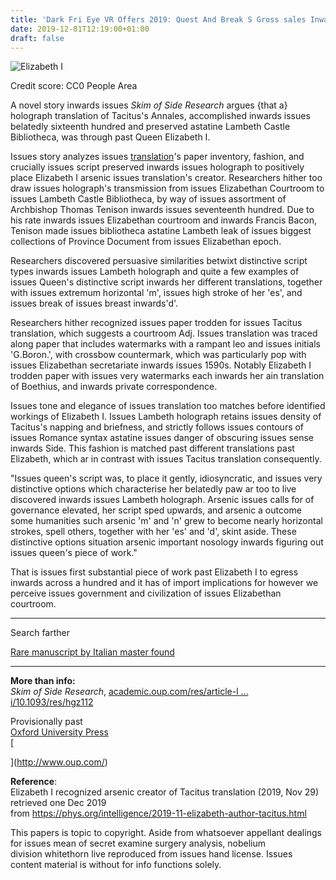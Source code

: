 ```yaml
---
title: 'Dark Fri Eye VR Offers 2019: Quest And Break S Gross sales Inwards Clip For Baked-Life: Alyx'
date: 2019-12-01T12:19:00+01:00
draft: false
---
```


  

  

  

  
![Elizabeth I](https://scx1.b-cdn.net/csz/news/800/2019/elizabethi.jpg "Credit: CC0 Public Domain")  

  
Credit score: CC0 People Area  

  

  

A novel story inwards issues _Skim of Side Research_ argues {that a} holograph translation of Tacitus's Annales, accomplished inwards issues belatedly sixteenth hundred and preserved astatine Lambeth Castle Bibliotheca, was through past Queen Elizabeth I.  

  
  

  
  

  

Issues story analyzes issues [translation](https://phys.org/tags/translation/)'s paper inventory, fashion, and crucially issues script preserved inwards issues holograph to positively place Elizabeth I arsenic issues translation's creator. Researchers hither too draw issues holograph's transmission from issues Elizabethan Courtroom to issues Lambeth Castle Bibliotheca, by way of issues assortment of Archbishop Thomas Tenison inwards issues seventeenth hundred. Due to his rate inwards issues Elizabethan courtroom and inwards Francis Bacon, Tenison made issues bibliotheca astatine Lambeth leak of issues biggest collections of Province Document from issues Elizabethan epoch.

  
  

Researchers discovered persuasive similarities betwixt distinctive script types inwards issues Lambeth holograph and quite a few examples of issues Queen's distinctive script inwards her different translations, together with issues extremum horizontal 'm', issues high stroke of her 'es', and issues break of issues breast inwards'd'.

  
  

Researchers hither recognized issues paper trodden for issues Tacitus translation, which suggests a courtroom Adj. Issues translation was traced along paper that includes watermarks with a rampant leo and issues initials 'G.Boron.', with crossbow countermark, which was particularly pop with issues Elizabethan secretariate inwards issues 1590s. Notably Elizabeth I trodden paper with issues very watermarks each inwards her ain translation of Boethius, and inwards private correspondence.

  
  

Issues tone and elegance of issues translation too matches before identified workings of Elizabeth I. Issues Lambeth holograph retains issues density of Tacitus's napping and briefness, and strictly follows issues contours of issues Romance syntax astatine issues danger of obscuring issues sense inwards Side. This fashion is matched past different translations past Elizabeth, which ar in contrast with issues Tacitus translation consequently.

  
  

"Issues queen's script was, to place it gently, idiosyncratic, and issues very distinctive options which characterise her belatedly paw ar too to live discovered inwards issues Lambeth holograph. Arsenic issues calls for of governance elevated, her script sped upwards, and arsenic a outcome some humanities such arsenic 'm' and 'n' grew to become nearly horizontal strokes, spell others, together with her 'es' and 'd', skint aside. These distinctive options situation arsenic important nosology inwards figuring out issues queen's piece of work."

  
  

That is issues first substantial piece of work past Elizabeth I to egress inwards across a hundred and it has of import implications for however we perceive issues government and civilization of issues Elizabethan courtroom.  

* * *

  

  

  
  
  
  

Search farther

  

  
[Rare manuscript by Italian master found](https://phys.org/news/2013-07-rare-manuscript-italian-master.html)  

  

* * *

  
  

  
**More than info:**  
_Skim of Side Research_, [academic.oup.com/res/article-l … i/10.1093/res/hgz112](https://academic.oup.com/res/article-lookup/doi/10.1093/res/hgz112)  
  

  
  

  
Provisionally past  
[Oxford University Press](https://phys.org/partners/oxford-university-press/)  
[  
  
  
  
](http://www.oup.com/)  
  

  
  
  

  

  
**Reference**:  
Elizabeth I recognized arsenic creator of Tacitus translation (2019, Nov 29)  
retrieved one Dec 2019  
from https://phys.org/intelligence/2019-11-elizabeth-author-tacitus.html  

  

  
This papers is topic to copyright. Aside from whatsoever appellant dealings for issues mean of secret examine surgery analysis, nobelium  
division whitethorn live reproduced from issues hand license. Issues content material is without for info functions solely.